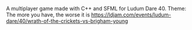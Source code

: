 A multiplayer game made with C++ and SFML for Ludum Dare 40. Theme: The more you have, the worse it is
https://ldjam.com/events/ludum-dare/40/wrath-of-the-crickets-vs-brigham-young

